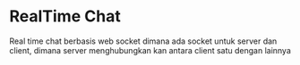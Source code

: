 # RealTime Chat
Real time chat berbasis web socket dimana ada socket untuk server dan client, dimana server menghubungkan kan antara client satu dengan lainnya
